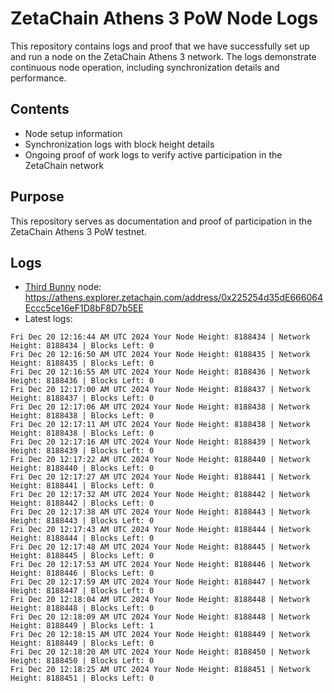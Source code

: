 # ZetaChain Athens 3 PoW Node Logs
This repository contains logs and proof that we have successfully set up and run a node on the ZetaChain Athens 3 network. The logs demonstrate continuous node operation, including synchronization details and performance.

## Contents
- Node setup information
- Synchronization logs with block height details
- Ongoing proof of work logs to verify active participation in the ZetaChain network

## Purpose
This repository serves as documentation and proof of participation in the ZetaChain Athens 3 PoW testnet.

## Logs

- [Third Bunny](https://thirdbunny.xyz/) node: https://athens.explorer.zetachain.com/address/0x225254d35dE666064Eccc5ce16eF1D8bF8D7b5EE
- Latest logs:
```
Fri Dec 20 12:16:44 AM UTC 2024 Your Node Height: 8188434 | Network Height: 8188434 | Blocks Left: 0
Fri Dec 20 12:16:50 AM UTC 2024 Your Node Height: 8188435 | Network Height: 8188435 | Blocks Left: 0
Fri Dec 20 12:16:55 AM UTC 2024 Your Node Height: 8188436 | Network Height: 8188436 | Blocks Left: 0
Fri Dec 20 12:17:00 AM UTC 2024 Your Node Height: 8188437 | Network Height: 8188437 | Blocks Left: 0
Fri Dec 20 12:17:06 AM UTC 2024 Your Node Height: 8188438 | Network Height: 8188438 | Blocks Left: 0
Fri Dec 20 12:17:11 AM UTC 2024 Your Node Height: 8188438 | Network Height: 8188438 | Blocks Left: 0
Fri Dec 20 12:17:16 AM UTC 2024 Your Node Height: 8188439 | Network Height: 8188439 | Blocks Left: 0
Fri Dec 20 12:17:22 AM UTC 2024 Your Node Height: 8188440 | Network Height: 8188440 | Blocks Left: 0
Fri Dec 20 12:17:27 AM UTC 2024 Your Node Height: 8188441 | Network Height: 8188441 | Blocks Left: 0
Fri Dec 20 12:17:32 AM UTC 2024 Your Node Height: 8188442 | Network Height: 8188442 | Blocks Left: 0
Fri Dec 20 12:17:38 AM UTC 2024 Your Node Height: 8188443 | Network Height: 8188443 | Blocks Left: 0
Fri Dec 20 12:17:43 AM UTC 2024 Your Node Height: 8188444 | Network Height: 8188444 | Blocks Left: 0
Fri Dec 20 12:17:48 AM UTC 2024 Your Node Height: 8188445 | Network Height: 8188445 | Blocks Left: 0
Fri Dec 20 12:17:53 AM UTC 2024 Your Node Height: 8188446 | Network Height: 8188446 | Blocks Left: 0
Fri Dec 20 12:17:59 AM UTC 2024 Your Node Height: 8188447 | Network Height: 8188447 | Blocks Left: 0
Fri Dec 20 12:18:04 AM UTC 2024 Your Node Height: 8188448 | Network Height: 8188448 | Blocks Left: 0
Fri Dec 20 12:18:09 AM UTC 2024 Your Node Height: 8188448 | Network Height: 8188449 | Blocks Left: 1
Fri Dec 20 12:18:15 AM UTC 2024 Your Node Height: 8188449 | Network Height: 8188449 | Blocks Left: 0
Fri Dec 20 12:18:20 AM UTC 2024 Your Node Height: 8188450 | Network Height: 8188450 | Blocks Left: 0
Fri Dec 20 12:18:25 AM UTC 2024 Your Node Height: 8188451 | Network Height: 8188451 | Blocks Left: 0
```
